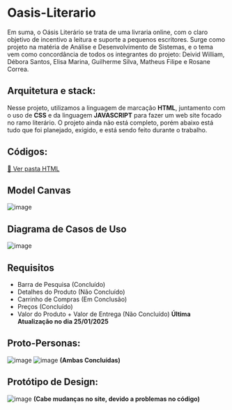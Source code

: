 # Oasis-Literario
Em suma, o Oásis Literário se trata de uma livraria online, com o claro objetivo de incentivo a leitura e suporte a pequenos escritores.
Surge como projeto na matéria de Análise e Desenvolvimento de Sistemas, e o tema vem como concordância de todos os integrantes do projeto: 
Deivid William, Débora Santos, Elisa Marina, Guilherme Silva, Matheus Filipe e Rosane Correa.

## Arquitetura e stack:
Nesse projeto, utilizamos a linguagem de marcação **HTML**, juntamento com o uso de **CSS** e da linguagem **JAVASCRIPT** para fazer um web site focado no ramo literário. 
O projeto ainda não está completo, porém abaixo está tudo que foi planejado, exigido, e está sendo feito durante o trabalho.

## Códigos:
[📁 Ver pasta HTML](./HTML)


## Model Canvas
![image](https://github.com/user-attachments/assets/e7870084-f9c7-4cfc-b04d-be5b3340986c)

## Diagrama de Casos de Uso
![image](https://github.com/user-attachments/assets/8a9d6bbd-2f5f-45ff-b511-cd5217f591e9)

## Requisitos
- Barra de Pesquisa (Concluído)
- Detalhes do Produto (Não Concluído)
- Carrinho de Compras (Em Conclusão)
- Preços (Concluído)
- Valor do Produto + Valor de Entrega (Não Concluído)
  **Última Atualização no dia 25/01/2025**

## Proto-Personas:
![image](https://github.com/user-attachments/assets/59a6091f-b374-4b33-9510-f5c1ec679cf6)
![image](https://github.com/user-attachments/assets/d330df59-8928-4555-9ef8-e9d49befdb24)
**(Ambas Concluídas)**


## Protótipo de Design:
![image](https://github.com/user-attachments/assets/cd44cc04-be9c-43ea-a2af-20a4548e97a3)
**(Cabe mudanças no site, devido a problemas no código)**

  
 
 

